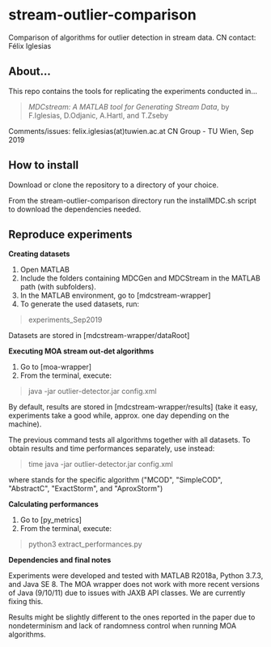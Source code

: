 # stream-outlier-comparison
Comparison of algorithms for outlier detection in stream data. CN contact: Félix Iglesias

## About...
This repo contains the tools for replicating the experiments conducted in...

> *MDCstream: A MATLAB tool for Generating Stream Data*,
> by F.Iglesias, D.Odjanic, A.Hartl, and T.Zseby
 
Comments/issues: felix.iglesias(at)tuwien.ac.at 
CN Group - TU Wien, Sep 2019

## How to install
Download or clone the repository to a directory of your choice.

From the stream-outlier-comparison directory run the installMDC.sh script to download the dependencies needed.

## Reproduce experiments

**Creating datasets**

1. Open MATLAB
2. Include the folders containing MDCGen and MDCStream in the MATLAB path (with subfolders).
3. In the MATLAB environment, go to [mdcstream-wrapper]
4. To generate the used datasets, run: 
> experiments_Sep2019

Datasets are stored in [mdcstream-wrapper/dataRoot]


**Executing MOA stream out-det algorithms**

1. Go to [moa-wrapper]
2. From the terminal, execute:
> java -jar outlier-detector.jar config.xml
    
By default, results are stored in [mdcstream-wrapper/results] (take it easy, experiments take a good while, approx. one day depending on the machine). 
    
The previous command tests all algorithms together with all datasets. To obtain results and time performances separately, use instead:
> time java -jar outlier-detector.jar config<name>.xml 

where <name> stands for the specific algorithm ("MCOD", "SimpleCOD", "AbstractC", "ExactStorm", and "AproxStorm")

**Calculating performances**

1. Go to [py_metrics]
2. From the terminal, execute: 
> python3 extract_performances.py

**Dependencies and final notes**

Experiments were developed and tested with MATLAB R2018a, Python 3.7.3, and Java SE 8. The MOA wrapper does not work with more recent versions of Java (9/10/11) due to issues with JAXB API classes. We are currently fixing this.

Results might be slightly different to the ones reported in the paper due to nondeterminism and lack of randomness control when running MOA algorithms.
